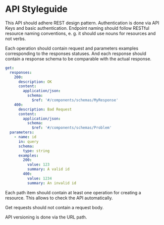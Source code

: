 # API Styleguide

This API should adhere REST design pattern. 
Authentication is done via API Keys and basic authentication.
Endpoint naming should follow RESTful resource naming conventions, e. g. it should use nouns for resources and not verbs.

Each operation should contain request and parameters examples corresponding to the responses statuses. 
And each response should contain a response schema to be comparable with the actual response.

```yaml
get:
  responses:
    200:
      description: OK
      content:
        application/json:
          schema:
            $ref: '#/components/schemas/MyResponse'
    400:
      description: Bad Request
      content:
        application/json:
          schema:
            $ref: '#/components/schemas/Problem'
  parameters:
    - name: id
      in: query
      schema:
        type: string
      examples:
        200:
          value: 123
          summary: A valid id
        400:
          value: 1234
          summary: An invalid id
```

Each path item should contain at least one operation for creating a resource. This allows to check the API automatically.

Get requests should not contain a request body.

API versioning is done via the URL path.
